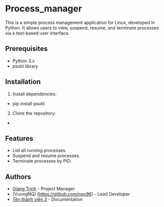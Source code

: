 # Process_manager
This is a simple process management application for Linux, developed in Python. It allows users to view, suspend, resume, and terminate processes via a text-based user interface.

## Prerequisites
- Python 3.x
- psutil library

## Installation
1. Install dependencies:
- pip install psutil
2. Clone the repository:
- 

## Features
- List all running processes.
- Suspend and resume processes.
- Terminate processes by PID.

## Authors
- [Giang Trinh](https://github.com/TrinhHuuGiang) - Project Manager
- [VuongNQ]    (https://github.com/nqv96)         - Lead Developer
- [Tên thành viên 3](https://github.com/username3) - Documentation
